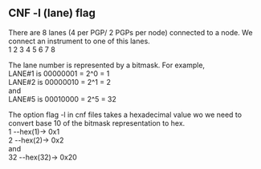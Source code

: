 ## CNF -l (lane) flag
There are 8 lanes (4 per PGP/ 2 PGPs per node) connected to a node. We connect an instrument to one of this lanes.  
1 2 3 4 5 6 7 8

The lane number is represented by a bitmask. For example,  
LANE#1 is 00000001 = 2^0 = 1  
LANE#2 is 00000010 = 2^1 = 2  
and  
LANE#5 is 00010000 = 2^5 = 32  

The option flag -l in cnf files takes a hexadecimal value wo we need to convert base 10 of the bitmask representation to hex.  
1 --hex(1)-> 0x1  
2 --hex(2)-> 0x2  
and  
32 --hex(32)-> 0x20  


